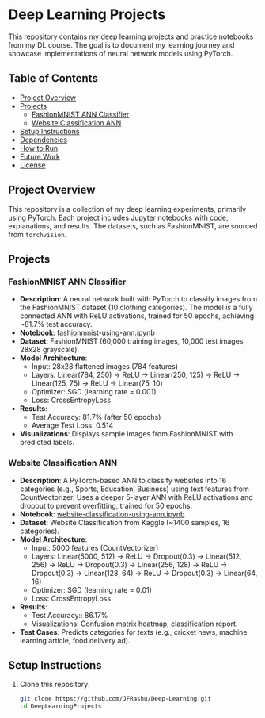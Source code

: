 # Deep Learning Projects

This repository contains my deep learning projects and practice notebooks from my DL course. The goal is to document my learning journey and showcase implementations of neural network models using PyTorch.

## Table of Contents
- [Project Overview](#project-overview)
- [Projects](#projects)
  - [FashionMNIST ANN Classifier](#fashionmnist-ann-classifier)
  - [Website Classification ANN](#website-classification-using-ann)
- [Setup Instructions](#setup-instructions)
- [Dependencies](#dependencies)
- [How to Run](#how-to-run)
- [Future Work](#future-work)
- [License](#license)

## Project Overview
This repository is a collection of my deep learning experiments, primarily using PyTorch. Each project includes Jupyter notebooks with code, explanations, and results. The datasets, such as FashionMNIST, are sourced from `torchvision`.

## Projects

### FashionMNIST ANN Classifier
- **Description**: A neural network built with PyTorch to classify images from the FashionMNIST dataset (10 clothing categories). The model is a fully connected ANN with ReLU activations, trained for 50 epochs, achieving ~81.7% test accuracy.
- **Notebook**: [fashionmnist-using-ann.ipynb](fashionmnist-using-ann.ipynb)
- **Dataset**: FashionMNIST (60,000 training images, 10,000 test images, 28x28 grayscale).
- **Model Architecture**:
  - Input: 28x28 flattened images (784 features)
  - Layers: Linear(784, 250) → ReLU → Linear(250, 125) → ReLU → Linear(125, 75) → ReLU → Linear(75, 10)
  - Optimizer: SGD (learning rate = 0.001)
  - Loss: CrossEntropyLoss
- **Results**:
  - Test Accuracy: 81.7% (after 50 epochs)
  - Average Test Loss: 0.514
- **Visualizations**: Displays sample images from FashionMNIST with predicted labels.

### Website Classification ANN

- **Description**: A PyTorch-based ANN to classify websites into 16 categories (e.g., Sports, Education, Business) using text features from CountVectorizer. Uses a deeper 5-layer ANN with ReLU activations and dropout to prevent overfitting, trained for 50 epochs.
- **Notebook**: [website-classification-using-ann.ipynb](website-classification-using-ann.ipynb)
- **Dataset**: Website Classification from Kaggle (\~1400 samples, 16 categories).
- **Model Architecture**:
  - Input: 5000 features (CountVectorizer)
  - Layers: Linear(5000, 512) → ReLU → Dropout(0.3) → Linear(512, 256) → ReLU → Dropout(0.3) → Linear(256, 128) → ReLU → Dropout(0.3) → Linear(128, 64) → ReLU → Dropout(0.3) → Linear(64, 16)
  - Optimizer: SGD (learning rate = 0.01)
  - Loss: CrossEntropyLoss
- **Results**:
  - Test Accuracy:: 86.17%
  - Visualizations: Confusion matrix heatmap, classification report.
- **Test Cases**: Predicts categories for texts (e.g., cricket news, machine learning article, food delivery ad).

## Setup Instructions
1. Clone this repository:
   ```bash
   git clone https://github.com/JFRashu/Deep-Learning.git
   cd DeepLearningProjects
